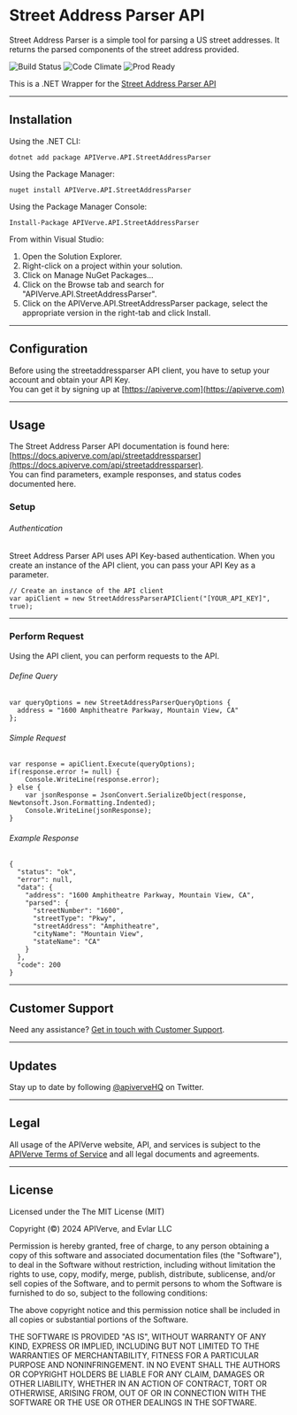 Street Address Parser API
============

Street Address Parser is a simple tool for parsing a US street addresses. It returns the parsed components of the street address provided.

![Build Status](https://img.shields.io/badge/build-passing-green)
![Code Climate](https://img.shields.io/badge/maintainability-B-purple)
![Prod Ready](https://img.shields.io/badge/production-ready-blue)

This is a .NET Wrapper for the [Street Address Parser API](https://apiverve.com/marketplace/api/streetaddressparser)

---

## Installation

Using the .NET CLI:
```
dotnet add package APIVerve.API.StreetAddressParser
```

Using the Package Manager:
```
nuget install APIVerve.API.StreetAddressParser
```

Using the Package Manager Console:
```
Install-Package APIVerve.API.StreetAddressParser
```

From within Visual Studio:

1. Open the Solution Explorer.
2. Right-click on a project within your solution.
3. Click on Manage NuGet Packages...
4. Click on the Browse tab and search for "APIVerve.API.StreetAddressParser".
5. Click on the APIVerve.API.StreetAddressParser package, select the appropriate version in the right-tab and click Install.


---

## Configuration

Before using the streetaddressparser API client, you have to setup your account and obtain your API Key.  
You can get it by signing up at [https://apiverve.com](https://apiverve.com)

---

## Usage

The Street Address Parser API documentation is found here: [https://docs.apiverve.com/api/streetaddressparser](https://docs.apiverve.com/api/streetaddressparser).  
You can find parameters, example responses, and status codes documented here.

### Setup

###### Authentication
Street Address Parser API uses API Key-based authentication. When you create an instance of the API client, you can pass your API Key as a parameter.

```
// Create an instance of the API client
var apiClient = new StreetAddressParserAPIClient("[YOUR_API_KEY]", true);
```

---


### Perform Request
Using the API client, you can perform requests to the API.

###### Define Query

```
var queryOptions = new StreetAddressParserQueryOptions {
  address = "1600 Amphitheatre Parkway, Mountain View, CA"
};
```

###### Simple Request

```
var response = apiClient.Execute(queryOptions);
if(response.error != null) {
	Console.WriteLine(response.error);
} else {
    var jsonResponse = JsonConvert.SerializeObject(response, Newtonsoft.Json.Formatting.Indented);
    Console.WriteLine(jsonResponse);
}
```

###### Example Response

```
{
  "status": "ok",
  "error": null,
  "data": {
    "address": "1600 Amphitheatre Parkway, Mountain View, CA",
    "parsed": {
      "streetNumber": "1600",
      "streetType": "Pkwy",
      "streetAddress": "Amphitheatre",
      "cityName": "Mountain View",
      "stateName": "CA"
    }
  },
  "code": 200
}
```

---

## Customer Support

Need any assistance? [Get in touch with Customer Support](https://apiverve.com/contact).

---

## Updates
Stay up to date by following [@apiverveHQ](https://twitter.com/apiverveHQ) on Twitter.

---

## Legal

All usage of the APIVerve website, API, and services is subject to the [APIVerve Terms of Service](https://apiverve.com/terms) and all legal documents and agreements.

---

## License
Licensed under the The MIT License (MIT)

Copyright (&copy;) 2024 APIVerve, and Evlar LLC

Permission is hereby granted, free of charge, to any person obtaining a copy of this software and associated documentation files (the "Software"), to deal in the Software without restriction, including without limitation the rights to use, copy, modify, merge, publish, distribute, sublicense, and/or sell copies of the Software, and to permit persons to whom the Software is furnished to do so, subject to the following conditions:

The above copyright notice and this permission notice shall be included in all copies or substantial portions of the Software.

THE SOFTWARE IS PROVIDED "AS IS", WITHOUT WARRANTY OF ANY KIND, EXPRESS OR IMPLIED, INCLUDING BUT NOT LIMITED TO THE WARRANTIES OF MERCHANTABILITY, FITNESS FOR A PARTICULAR PURPOSE AND NONINFRINGEMENT. IN NO EVENT SHALL THE AUTHORS OR COPYRIGHT HOLDERS BE LIABLE FOR ANY CLAIM, DAMAGES OR OTHER LIABILITY, WHETHER IN AN ACTION OF CONTRACT, TORT OR OTHERWISE, ARISING FROM, OUT OF OR IN CONNECTION WITH THE SOFTWARE OR THE USE OR OTHER DEALINGS IN THE SOFTWARE.